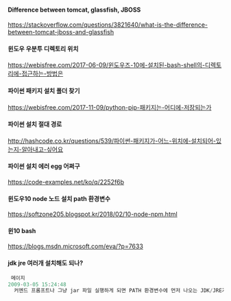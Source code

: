 #### Difference between tomcat, glassfish, JBOSS
https://stackoverflow.com/questions/3821640/what-is-the-difference-between-tomcat-jboss-and-glassfish
#### 윈도우 우분투 디렉토리 위치
https://webisfree.com/2017-06-09/윈도우즈-10에-설치된-bash-shell의-디렉토리에-접근하는-방법은
#### 파이썬 패키지 설치 폴더 찾기
https://webisfree.com/2017-11-09/python-pip-패키지는-어디에-저장되는가
#### 파이썬 설치 절대 경로
http://hashcode.co.kr/questions/539/파이썬-패키지가-어느-위치에-설치되어-있는지-알아내고-싶어요
#### 파이썬 설치 에러 egg 어쩌구
https://code-examples.net/ko/q/2252f6b
#### 윈도우10 node 노드 설치 path 환경변수
https://softzone205.blogspot.kr/2018/02/10-node-npm.html
#### 윈10 bash
https://blogs.msdn.microsoft.com/eva/?p=7633
#### jdk jre 여러개 설치해도 되나?
````java
 메이지  
2009-03-05 15:24:48 
  커멘드 프롬프트나 그냥 jar 파일 실행하게 되면 PATH 환경변수에 먼저 나오는 JDK/JRE가 실행됩니다. CLASSPATH JAVA_HOME 변수를 사용하는 프로그램 실행하는거 아니면 안잡으셔도 관계 없습니다. 
````
